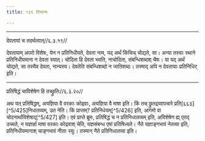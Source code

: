 ```yaml
---
title: १३९ टिप्पन्यः

---
```


[^5/414]: Tait.S. 2.6.3.3

[^5/415]: Tait.Br. 1.1.106

[^5/416]: E1 gibt mantraḥ in Klammern

[^5/417]: Tait.S. 2.6.1.1

[^5/418]: E2: 5,255; E6: 2,145

[^5/419]: E2: tasmānn agneḥ

[^5/420]: E2: pratinidhīyate. kutaḥ? anyārthasaṃyogāt. mantrasya

[^5/421]: E2: 5,256; E6: 2,145

[^5/422]: E1 gibt chabdāt pratītiṃ kuryāt in Klammern

[^5/423]: E2 om. na

[^5/424]: E2: kriyāntaram pratinidadhyāt. anyārthasaṃyogāt

____________________________________________


देवतायां च तदर्थत्वात्//६.३.१९//

देवतायाम् अपरो विशेषः, येन न प्रतिनिधीयते, देवता नाम, यद् अर्थं किंचिच् चोद्यते, सा। अन्या तस्याः स्थाने प्रतिनिधीयमाना न देवता स्यात्। चोदिता हि देवता भवति, नाचोदिता, संबन्धिशब्दश् चैषः। या यद् अर्थं चोद्यते, सा तस्यैव देवता, नान्यस्य। देवतेति संबन्धिशब्दो न जातिशब्दः। तस्माद् अपि न देवतायाः प्रतिनिधिर् इति।


____________________________________________


प्रतिषिद्धं चाविशेषेण हि तच्छ्रुतिः//६.३.२०//

अथ यत् प्रतिषिद्धम्, अयज्ञिया वै वरकाः कोद्रवाः, अयज्ञिया वै माषा इति। किं तच् छ्रुतद्रव्यापचारे प्रति[६६३][^5/425]निधातव्यम्, उत नेति। किं प्राप्तम्? प्रतिनिधेयम्[^5/426] इति, आगमो वा चोदनार्थाविशेषाद्[^5/427] इति। एवं प्राप्ते ब्रूमः, प्रतिषिद्धं च न प्रतिनिधातव्यम् इति, अविशेषेण ह्य् एतद् उच्यते, न यज्ञार्हा माषा वरकाः कोद्रवाश् चेति, यज्ञसंबन्ध एषां प्रतिषिध्यते। नैते यज्ञाङ्गभावं नेतव्या इति, प्रतिनिधीयमानाश् चाङ्गभावं नीताः स्युः। तस्मान् नैते प्रतिनिधातव्या इति।
